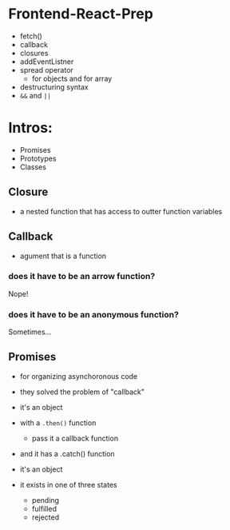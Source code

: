 # Frontend-React-Prep

- fetch()
- callback
- closures
- addEventListner
- spread operator
    - for objects and for array
- destructuring syntax
- `&&` and `||`

# Intros:
- Promises
- Prototypes
- Classes

## Closure

- a nested function that has access to outter function variables
## Callback

- agument that is a function

### does it have to be an arrow function?

Nope!

### does it have to be an anonymous function?

Sometimes...
## Promises

- for organizing asynchoronous code
- they solved the problem of "callback"

- it's an object
- with a `.then()` function
    - pass it a callback function
- and it has a .catch() function

- it's an object 
- it exists in one of three states
    - pending
    - fulfilled
    - rejected